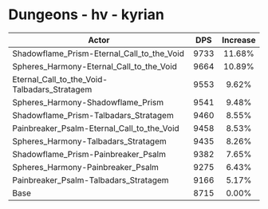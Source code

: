 # Dungeons - hv - kyrian
| Actor | DPS | Increase |
|---|:---:|:---:|
|Shadowflame_Prism-Eternal_Call_to_the_Void|9733|11.68%|
|Spheres_Harmony-Eternal_Call_to_the_Void|9664|10.89%|
|Eternal_Call_to_the_Void-Talbadars_Stratagem|9553|9.62%|
|Spheres_Harmony-Shadowflame_Prism|9541|9.48%|
|Shadowflame_Prism-Talbadars_Stratagem|9460|8.55%|
|Painbreaker_Psalm-Eternal_Call_to_the_Void|9458|8.53%|
|Spheres_Harmony-Talbadars_Stratagem|9435|8.26%|
|Shadowflame_Prism-Painbreaker_Psalm|9382|7.65%|
|Spheres_Harmony-Painbreaker_Psalm|9275|6.43%|
|Painbreaker_Psalm-Talbadars_Stratagem|9166|5.17%|
|Base|8715|0.00%|
